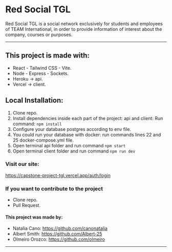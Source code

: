 # Red Social TGL

Red Social TGL is a social network exclusively for students and employees of TEAM International, in order to provide information of interest about the company, courses or purposes. 

----------------------

## This project is made with:

  - React - Tailwind CSS - Vite.
  - Node  - Express - Sockets.
  - Heroku -> api.
  - Vercel -> client.

## Local Installation:

1. Clone repo.
2. Install dependencies inside each part of the project: api and client:
   Run command: ```npm install```
3. Configure your database postgres according to env file.
4. You could run your database with docker: run commands lines 22 and 25 docker-compose.yml file.
4. Open terminal api folder and run command ```npm start```
5. Open terminal client folder and run command ```npm run dev```

### Visit our site:
  https://capstone-project-tgl.vercel.app/auth/login

### If you want to contribute to the project

  - Clone repo.
  - Pull Request.

#### This project was made by:

 - Natalia Cano: https://github.com/canonatalia
 - Albert Smith: https://github.com/Albert-25
 - Olmeiro Orozco: https://github.com/olmeiro
----------------------
